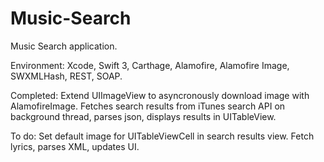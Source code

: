 # Music-Search

Music Search application.

Environment:
Xcode, Swift 3, Carthage, Alamofire, Alamofire Image, SWXMLHash, REST, SOAP.

Completed:
Extend UIImageView to asyncronously download image with AlamofireImage.
Fetches search results from iTunes search API on background thread, parses json, displays results in UITableView.

To do:
Set default image for UITableViewCell in search results view.
Fetch lyrics, parses XML, updates UI.
